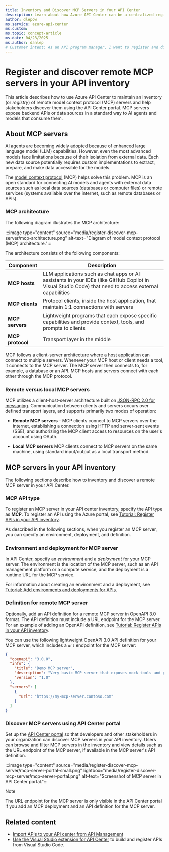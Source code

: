 ```yaml
---
title: Inventory and Discover MCP Servers in Your API Center
description: Learn about how Azure API Center can be a centralized registry for MCP servers in your organization. Developers and other stakeholders can use the API Center portal to discover MCP servers.
author: dlepow
ms.service: azure-api-center
ms.custom: 
ms.topic: concept-article
ms.date: 04/28/2025
ms.author: danlep 
# Customer intent: As an API program manager, I want to register and discover  MCP servers as APIs in my API Center inventory.
---
```


# Register and discover remote MCP servers in your API inventory

This article describes how to use Azure API Center to maintain an inventory (or *registry*) of remote model context protocol (MCP) servers and help stakeholders discover them using the API Center portal. MCP servers expose backend APIs or data sources in a standard way to AI agents and models that consume them.

## About MCP servers

AI agents are becoming widely adopted because of enhanced large language model (LLM) capabilities. However, even the most advanced models face limitations because of their isolation from external data. Each new data source potentially requires custom implementations to extract, prepare, and make data accessible for the models.

The [model context protocol](https://www.anthropic.com/news/model-context-protocol) (MCP) helps solve this problem. MCP is an open standard for connecting AI models and agents with external data sources such as local data sources (databases or computer files) or remote services (systems available over the internet, such as remote databases or APIs).

### MCP architecture

The following diagram illustrates the MCP architecture:
 
:::image type="content" source="media/register-discover-mcp-server/mcp-architecture.png" alt-text="Diagram of model context protocol (MCP) architecture.":::

The architecture consists of the following components:

| Component      | Description                                                                                     |
|----------------|-------------------------------------------------------------------------------------------------|
| **MCP hosts**  | LLM applications such as chat apps or AI assistants in your IDEs (like GitHub Copilot in Visual Studio Code) that need to access external capabilities |
| **MCP clients**| Protocol clients, inside the host application, that maintain 1:1 connections with servers        |
| **MCP servers**| Lightweight programs that each expose specific capabilities and provide context, tools, and prompts to clients |
| **MCP protocol**| Transport layer in the middle        |

MCP follows a client-server architecture where a host application can connect to multiple servers. Whenever your MCP host or client needs a tool, it connects to the MCP server. The MCP server then connects to, for example, a database or an API. MCP hosts and servers connect with each other through the MCP protocol.

### Remote versus local MCP servers

MCP utilizes a client-host-server architecture built on [JSON-RPC 2.0 for messaging](https://modelcontextprotocol.io/docs/concepts/architecture). Communication between clients and servers occurs over defined transport layers, and supports primarily two modes of operation:

* **Remote MCP servers** - MCP clients connect to MCP servers over the internet, establishing a connection using HTTP and server-sent events (SSE), and authorizing the MCP client access to resources on the user's account using OAuth.

* **Local MCP servers** MCP clients connect to MCP servers on the same machine, using standard input/output as a local transport method.

## MCP servers in your API inventory

The following sections describe how to inventory and discover a remote MCP server in your API Center. 

### MCP API type

To register an MCP server in your API center inventory, specify the API type as **MCP**. To register an API using the Azure portal, see [Tutorial: Register APIs in your API inventory](register-apis.md).

As described in the following sections, when you register an MCP server, you can specify an environment, deployment, and definition.


### Environment and deployment for MCP server

In API Center, specify an *environment* and a *deployment* for your MCP server. The environment is the location of the MCP server, such as an API management platform or a compute service, and the deployment is a runtime URL for the MCP service. 

For information about creating an environment and a deployment, see [Tutorial: Add environments and deployments for APIs](configure-environments-deployments.md).

### Definition for remote MCP server

Optionally, add an API definition for a remote MCP server in OpenAPI 3.0 format. The API definition must include a URL endpoint for the MCP server. For an example of adding an OpenAPI definition, see [Tutorial: Register APIs in your API inventory](register-apis.md#add-a-definition-to-your-version).


You can use the following lightweight OpenAPI 3.0 API definition for your MCP server, which includes a `url` endpoint for the MCP server:


```json
{
  "openapi": "3.0.0",
  "info": {
    "title": "Demo MCP server",
    "description": "Very basic MCP server that exposes mock tools and prompts.",
    "version": "1.0"
  },
  "servers": [
    {
      "url": "https://my-mcp-server.contoso.com"
    }
  ]
}
```

###  Discover MCP servers using API Center portal

Set up the [API Center portal](set-up-api-center-portal.md) so that developers and other stakeholders in your organization can discover MCP servers in your API inventory. Users can browse and filter MCP servers in the inventory and view details such as the URL endpoint of the MCP server, if available in the MCP server's API definition. 

:::image type="content" source="media/register-discover-mcp-server/mcp-server-portal-small.png" lightbox="media/register-discover-mcp-server/mcp-server-portal.png" alt-text="Screenshot of MCP server in API Center portal.":::

> [!NOTE]
> The URL endpoint for the MCP server is only visible in the API Center portal if you add an MCP deployment and an API definition for the MCP server.

## Related content

* [Import APIs to your API center from API Management](import-api-management-apis.md)
* [Use the Visual Studio extension for API Center](build-register-apis-vscode-extension.md) to build and register APIs from Visual Studio Code.

